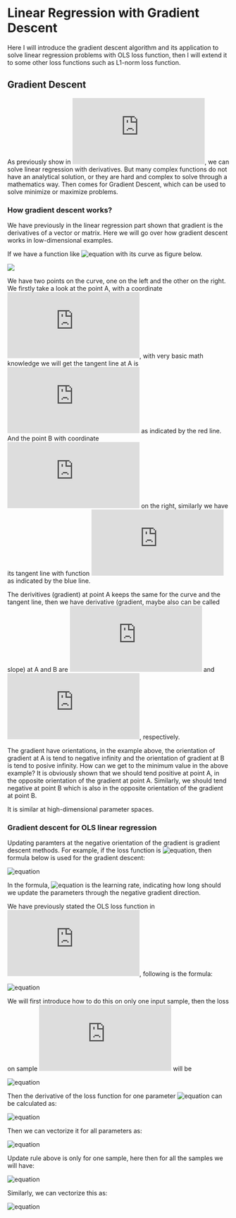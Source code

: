 # Linear Regression with Gradient Descent

Here I will introduce the gradient descent algorithm and its application to solve linear regression problems with OLS loss function, then
I will extend it to some other loss functions such as L1-norm loss function.

## Gradient Descent

As previously show in ![linear regression](https://github.com/chenxingwei/machine_learning_from_scratch/blob/master/algorithm/1.linearRegression.md), we can solve linear regression  with derivatives. But many complex functions do not have an analytical solution, or they are hard and complex to solve through a mathematics way. Then comes for Gradient Descent, which can be used to solve minimize or maximize problems.

### How gradient descent works?

We have previously in the linear regression part shown that gradient is the derivatives of a vector or matrix. Here we will go over how gradient descent works in low-dimensional examples. 

If we have a function like ![equation](http://latex.codecogs.com/gif.latex?y=x^2) with its curve as figure below. 

![](https://github.com/chenxingwei/machine_learning_from_scratch/blob/master/images/lr_001.png)

We have two points on the curve, one on the left and the other on the right. We firstly take a look at the point A, with a coordinate ![equation](http://latex.codecogs.com/gif.latex?(-2,4)), with very basic math knowledge we will get the tangent line at A is ![equation](http://latex.codecogs.com/gif.latex?y=-4x-4) as indicated by the red line. And the point B with coordinate ![equation](http://latex.codecogs.com/gif.latex?(1,1)) on the right, similarly we have its tangent line with function ![equation](http://latex.codecogs.com/gif.latex?X=2x-1) as indicated by the blue line.

The derivitives (gradient) at point A keeps the same for the curve and the tangent line, then we have derivative (gradient, maybe also can be called slope) at A and B are ![equation](http://latex.codecogs.com/gif.latex?-4) and ![equation](http://latex.codecogs.com/gif.latex?2), respectively.

The gradient have orientations, in the example above, the orientation of gradient at A is tend to negative infinity and the orientation of gradient at B is tend to posive infinity. How can we get to the minimum value in the above example? It is obviously shown that we should tend positive at point A, in the opposite orientation of the gradient at point A. Similarly, we should tend negative at point B which is also in the opposite orientation of the gradient at point B.

It is similar at high-dimensional parameter spaces.

### Gradient descent for OLS linear regression

Updating paramters at the negative orientation of the gradient is gradient descent methods. For example, if the loss function is ![equation](http://latex.codecogs.com/gif.latex?J(\theta)), then formula below is used for the gradient descent:

![equation](http://latex.codecogs.com/gif.latex?\theta_{j}=\theta_{j}-\alpha\frac{\partial}{\partial{\theta_j}}J(\theta))

In the formula, ![equation](http://latex.codecogs.com/gif.latex?\alpha) is the learning rate, indicating how long should we update the parameters through the negative gradient direction.

We have previously stated the OLS loss function in ![linear regression](https://github.com/chenxingwei/machine_learning_from_scratch/blob/master/algorithm/1.linearRegression.md), following is the formula:

![equation](http://latex.codecogs.com/gif.latex?J(\theta)=\frac{1}{2}(X\theta-\overrightarrow{y})^T(X\theta-\overrightarrow{y}))

We will first introduce how to do this on only one input sample, then the loss on sample ![equation](http://latex.codecogs.com/gif.latex?x_i) will be 

![equation](http://latex.codecogs.com/gif.latex?J(\theta;x_i)=\frac{1}{2}(x_i\theta-y_i)^2=\frac{1}{2}(\sum_{j=1}^{m+1}x_{ij}\theta_j-y_i)^2)

Then the derivative of the loss function for one parameter ![equation](http://latex.codecogs.com/gif.latex?\theta_j) can be calculated as:

![equation](http://latex.codecogs.com/gif.latex?\frac{\partial{J(\theta;x_i)}}{\partial{\theta_j}}=(x_i\theta-y_i)x_{ij})

Then we can vectorize it for all parameters as:

![equation](http://latex.codecogs.com/gif.latex?\nabla_{\theta}J(\theta;x_i)=(x_i\theta-y_i)x_{i})

Update rule above is only for one sample, here then for all the samples we will have:

![equation](http://latex.codecogs.com/gif.latex?\nabla_{\theta}J(\theta)=\frac{1}{n}\sum_{i=1}^{n}(x_i\theta-y_i)x_{i})

Similarly, we can vectorize this as:

![equation](http://latex.codecogs.com/gif.latex?\nabla_{\theta}J(\theta)=\frac{1}{n}\sum_{i=1}^{n}(x_i\theta-y_i)x_{i})


